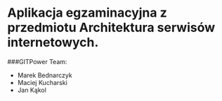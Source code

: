 Aplikacja egzaminacyjna z przedmiotu Architektura serwisów internetowych.
==========
###GITPower Team: 
- Marek Bednarczyk
- Maciej Kucharski
- Jan Kąkol
